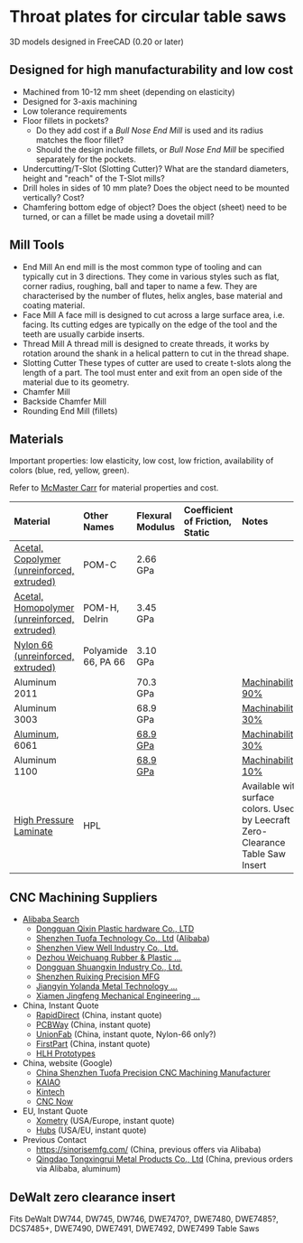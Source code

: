# Throat plates for circular table saws

3D models designed in FreeCAD (0.20 or later)

## Designed for high manufacturability and low cost

* Machined from 10-12 mm sheet (depending on elasticity)
* Designed for 3-axis machining
* Low tolerance requirements
* Floor fillets in pockets?
  * Do they add cost if a _Bull Nose End Mill_ is used and its radius matches the floor fillet?
  * Should the design include fillets, or _Bull Nose End Mill_ be specified separately for the pockets.
* Undercutting/T-Slot (Slotting Cutter)?
  What are the standard diameters, height and "reach" of the T-Slot mills?
* Drill holes in sides of 10 mm plate?
  Does the object need to be mounted vertically? Cost?
* Chamfering bottom edge of object?
  Does the object (sheet) need to be turned, or can a fillet be made using a dovetail mill?


## Mill Tools

* End Mill
  An end mill is the most common type of tooling and can typically cut in 3 directions. They come in various styles such as flat, corner radius, roughing, ball and taper to name a few. They are characterised by the number of flutes, helix angles, base material and coating material.
* Face Mill
  A face mill is designed to cut across a large surface area, i.e. facing. Its cutting edges are typically on the edge of the tool and the teeth are usually carbide inserts.
* Thread Mill
  A thread mill is designed to create threads, it works by rotation around the shank in a helical pattern to cut in the thread shape.
* Slotting Cutter
  These types of cutter are used to create t-slots along the length of a part. The tool must enter and exit from an open side of the material due to its geometry.
* Chamfer Mill
* Backside Chamfer Mill
* Rounding End Mill (fillets)

## Materials

Important properties: low elasticity, low cost, low friction, availability of colors (blue, red, yellow, green).

Refer to [McMaster Carr](https://www.mcmaster.com/plastics/shape~sheet-and-bar/) for material properties and cost.

| Material | Other Names | Flexural Modulus | Coefficient of Friction, Static | Notes |
| :--- | :--- | :--- | :--- | :--- |
| [Acetal, Copolymer (unreinforced, extruded)](https://www.matweb.com/search/DataSheet.aspx?MatGUID=41729a655cb24c949f1361cc6b5b1a5d) | POM-C | 2.66 GPa	| |
| [Acetal, Homopolymer (unreinforced, extruded)](https://www.matweb.com/search/DataSheet.aspx?MatGUID=c6564de5b78a4887850d777d445c9ca7) | POM-H, Delrin | 3.45 GPa | |
| [Nylon 66  (unreinforced, extruded)](https://www.matweb.com/search/DataSheet.aspx?MatGUID=25c36a3b22a44c0784cc29aae943a550) | Polyamide 66, PA 66 | 3.10 GPa | | |
| Aluminum 2011 | | 70.3 GPa | | [Machinability: 90%](https://www.matweb.com/search/DataSheet.aspx?MatGUID=8c05024423d64aaab0148295c5a57067) |
| Aluminum 3003 | | 68.9 GPa | | [Machinability: 30%](https://www.matweb.com/search/DataSheet.aspx?MatGUID=fd4a40f87d3f4912925e5e6eab1fbc40) |
| [Aluminum](https://en.wikipedia.org/wiki/Aluminium_alloy#Wrought_alloys), 6061 | | [68.9 GPa](https://www.matweb.com/search/datasheet.aspx?MatGUID=626ec8cdca604f1994be4fc2bc6f7f63) | | [Machinability: 30%](https://www.matweb.com/search/datasheet.aspx?MatGUID=626ec8cdca604f1994be4fc2bc6f7f63) |
| Aluminum 1100 | | [68.9 GPa](https://www.matweb.com/search/DataSheet.aspx?MatGUID=db0307742df14c8f817bd8d62207368e) | | [Machinability: 10%](https://www.matweb.com/search/datasheet.aspx?matguid=db0307742df14c8f817bd8d62207368e) |
| [High Pressure Laminate](https://www.alibaba.com/showroom/hpl.html) | HPL | | | Available with surface colors. Used by Leecraft Zero-Clearance Table Saw Insert |


## CNC Machining Suppliers

* [Alibaba Search](https://www.alibaba.com/trade/search?fsb=y&IndexArea=product_en&categoryId=100004566&keywords=cnc+milling&knowledgeGraphId=100000004-10000000053%2C100001543-10000048389%2C100007633-10000050672&tab=all&viewtype=L&)
  * [Dongguan Qixin Plastic hardware Co., LTD](https://www.alibaba.com/product-detail/High-Precision-Factory-Direct-Turning-Milling_1600640947291.html)
  * [Shenzhen Tuofa Technology Co., Ltd](https://www.tuofa-cncmachining.com/cnc-machining-service/cnc-milling/)  ([Alibaba](https://www.alibaba.com/product-detail/Custom-Cnc-Machining-Milling-Turning-Plastic_1600122747548.html))
  * [Shenzhen View Well Industry Co., Ltd.](https://www.alibaba.com/product-detail/High-precision-custom-cnc-machining-parts_1600209551326.html)
  * [Dezhou Weichuang Rubber & Plastic ...](https://www.alibaba.com/product-detail/Customized-Plastic-Nylon-POM-HDPE-CNC_1600462421882.html)
  * [Dongguan Shuangxin Industry Co., Ltd.](https://www.alibaba.com/product-detail/Custom-CNC-Machining-Milling-Milled-Turning_1600380920277.html)
  * [Shenzhen Ruixing Precision MFG](https://www.alibaba.com/product-detail/Customized-Cnc-Turned-Milling-Peek-Pom_1600584209321.html)
  * [Jiangyin Yolanda Metal Technology ...](https://www.alibaba.com/product-detail/POM-Nylon-PEEK-ABS-Various-Colors_1600598442696.html)
  * [Xiamen Jingfeng Mechanical Engineering ...](https://www.alibaba.com/product-detail/Free-sample-5-Axis-Peek-Plastic_1600607551764.html)
* China, Instant Quote
  * [RapidDirect](https://www.rapiddirect.com/services/cnc-milling/) (China, instant quote)
  * [PCBWay](https://www.pcbway.com/rapid-prototyping/manufacture/?type=1&reffercode=TOP) (China, instant quote)
  * [UnionFab](https://www.unionfab.com/service/cnc-milling) (China, instant quote, Nylon-66 only?)
  * [FirstPart](https://firstpart.com/cnc-milling/) (China, instant quote)
  * [HLH Prototypes](https://www.hlhprototypes.com/cnc-machining/)
* China, website (Google)
  * [China Shenzhen Tuofa Precision CNC Machining Manufacturer](https://www.tuofa-cncmachining.com/cnc-machining-service/cnc-milling/)
  * [KAIAO](https://www.kaiaorapid.com/cnc-machining/)
  * [Kintech](https://www.kintec-machining.com/CNC-Milling-Services.html)
  * [CNC Now](https://cncnow.com/cnc-milling-services/)
* EU, Instant Quote
  * [Xometry](https://xometry.eu/en/cnc-milling/)  (USA/Europe, instant quote)
  * [Hubs](https://www.hubs.com/cnc-machining/cnc-milling-service/) (USA/EU, instant quote)
* Previous Contact
  * https://sinorisemfg.com/ (China, previous offers via Alibaba)
  * [Qingdao Tongxingrui Metal Products Co., Ltd](https://www.company-list.org/qingdao_tongxingrui_metal_products_co_ltd.html) (China, previous orders via Alibaba, aluminum)

## DeWalt zero clearance insert

Fits DeWalt DW744, DW745, DW746, DWE7470?, DWE7480, DWE7485?, DCS7485+, DWE7490, DWE7491, DWE7492, DWE7499 Table Saws



